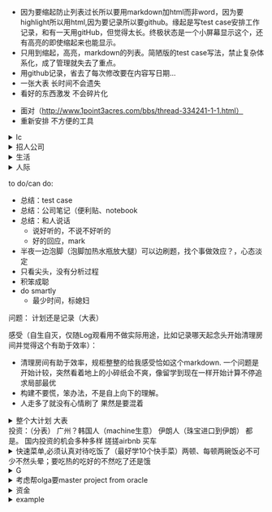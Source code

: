 * 因为要缩起防止列表过长所以要用markdown加html而非word，因为要highlight所以用html,因为要记录所以要github。缘起是写test case安排工作记录，和有一天用gitHub，但觉得太长。终极状态是一个小屏幕显示这个，还有高亮的即使缩起来也能显示。
* 只用到缩起，高亮，markdown的列表。简陋版的test case写法，禁止复杂体系化，成了管理就失去了重点。
* 用github记录，省去了每次修改要在内容写日期...
* 一张大表 长时间不会遗失
* 看好的东西激发 不会碎片化

- 面对（http://www.1point3acres.com/bbs/thread-334241-1-1.html）
- 重新安排 不方便的工具

<details>
  <summary>lc</summary>

       实验：
          举例
          先全部想一遍，再集中实现
          一遍一遍，好懂的实现、checkNull、语法问题get put等
          有的用API，有的用意更纯碎（比如二分搜索）
          一鼓作气的focus
          (重要)用法！看那个帖子.现在api都清了，最重要的是用法。
          别忘了工具，Lintcode等
       杂：
          有实习不代表什么 也许什么都找不到
       (all leetcode good tags included)
       hash（两棵树）
          api
              注意进出的重复
          练习3
       linkedlist（后门）
          api
          练习3
       array（红绿灯）
          api
          练习3
       →tree（路）  
          api
          练习3
          xin 笔记
       →recursion（芯片公司大楼）  
          api
          练习3
       binary search（草地）
          api
              大api是模板。主旨是缩小范围、或者丢弃不要的。二者总结合一，但现在以前者为主，不然游移不定。混沌缩小或者去除。
              找出【标准】，能定夺的那一步（即决定end=mid/start=mid的那一步）。最基本的有序数列自带标准。（由旋转数组那一题导出，那题标准是“一个有序片段”）。一般都直觉解决，这一点在找不到线索的时候用。
          附加信息（非api）：
              复杂度lgN一定是它。
              四重境界
          todo:
              高级境界
          练习3
       DP（红石头）
          api
          练习3
       →DFS（10栋大门）
          api
          杂：
              - 前中后序，简单记忆分别是copy, sorted, delete.理解是删文件和复制文件，转化为一维；本质是dependency
          练习3
       →BFS（10栋大门）
          api
          练习3
       Stack（楼梯）
          api
          练习3
       Graph（茶水间）
          api
          练习3
       回溯（工位）
          api
          练习3
       Union find（工会）
          api
          练习3
       Trie（名牌）
          api
          练习3
       
       - 记忆，内部消化
       
       more...按公司，按记忆  
       材料 班 书 http://www.1point3acres.com/bbs/forum-84-1.html
       难度：早晚、运气
       刷题的好日子不多 要早日实现目标 刷进谷歌等等（Link小黄人的IT工也要干不长了 link面试准备上心点吧。。。(都知道这种面试不好了 落后国内十年的面试 美国这个行业还不成熟 所以能赚钱在不成熟期) 爆发就在一个机会 就在一时  靠这个资本发财）


</details>

<details>
  <summary>招人公司</summary>
  
  100个面试 http://www.1point3acres.com/bbs/home.php?mod=space&uid=101110&do=thread&view=me&type=thread&order=dateline&from=space&page=5

    1. 几率大：
        1.1 狂招人（因为我有这个大实习，面试可以拿个遍，所以大量招人不是重点，重点是会简单（或者甚至找到大量面过这个人的帖子））
            gg cloud（http://www.1point3acres.com/bbs/thread-435435-1-1.html 以及search） 大量招 还有好心人漏题（http://www.1point3acres.com/bbs/thread-437291-1-1.html）   mock
            facebook(一个同校竞争就保证有面试。一锤子买卖，必进)
            oracle cloud
            uber rider? freight?
            upgrade急速扩张（http://www.1point3acres.com/bbs/thread-433880-1-1.html）
            oracle还是在大量招人，不要忽略了,之前也说他家今年大量招（http://www.1point3acres.com/bbs/thread-172476-1-1.html 很多人面试的）
            Dropbox（公司在扩建，机会多多）（http://www.1point3acres.com/bbs/thread-434712-1-1.html）
        1.2 面试简单
            ibm(学姐，分组面会更容易。招人最细是小组消息，这种有熟人其实最容易，如同appfolio.排个序)
            amazon?
            yahoo?
            blackrock“bar 不高”(http://www.1point3acres.com/bbs/forum.php?mod=viewthread&tid=435102#lastpost)
            亚马逊（开了！地里突然出来很多帖子）
    2. 大公司
    3. 小公司
    4. 价值排序
          GG
          大公司
          Hot startup
          小公司
    面试不难，跟其他人一样。难的是是拿面试。。。
    到底什么时候好 都是看公司 但是总体越早越好

 </details>



<details>
  <summary>生活</summary>

    1. 腿
        - 今日发现塔扇刺骨。原因回顾：现在腿差一些就没知觉，膝盖脚踝疼，但刚开始实习没有，甚至还能吹风扇只是感觉全身有些冷所以买了被子。
        timeline：
        腿在公司冷（一般），在家里不太冷？不记得了
        塔扇
        近来买的各种保暖
        在sf街上家里反而感受不到（离开前的那两天？）。睡下只是感觉普通的冷。但热水袋后，今天开始血液不通、对腿有点没感觉.膝盖冰得受不了，上楼梯腿酸
        
        - 日记
            - 今日夹水瓶、水袋，很容易入睡，但醒来腿麻了
            - 生姜，电热毯
        
        这样看来，原因是塔扇。塔扇买是因为那个电扇吵。买电扇是因为晚上热。这个床垫吸热。所以要睡地板，塔扇不吹，至少要摇头。
        今天凌晨冻醒，裹紧被子，感觉好多了，感觉就是在学校睡觉的感觉，跟酸麻一点关系都没有，膝盖脚踝特变严重是因为没有脂肪冻的厉害。原因在于保暖根本不在运动。腿要比身体冷10度。用生姜吧
        前天不垫只盖不行 又垫又盖舒服了 今天白天出去吹了 膝盖脚腕又不行。保养，适当保养（不过热）
        
   
        
        
            - 加热（高于体温，毯子、保暖不够）
                - 家里
                    - 电热毯
                -【带热水袋出门】（出门热水很少，但充电哪都有。留在家用处不大）
                
                    
        - 观察：
            - 泡脚加烫大腿，即使不疼大脑也满身汗。身体虚是根本原因？
    2. 吃
        - 要吃好的，认真对待这件事
            - 快手菜
                - 西红柿炒鸡蛋都不能做，要买锅
    3. 睡好
    4. 房间整理，心里舒服效率也高
        - lables for achive. 学习、电子、生活...achive和有可能用会需要权衡，但一切工程复杂后都难以管控的
        - edc（像背包管理）:桌面、地板spare space管理：最常用最基本的的放。
    5. 杂
        - 生活需要勇气
        - 志同道合的 想要丰富自由学生生活 康奈尔 uci 哥大 好玩的课 大城市丰富生活 http://www.1point3acres.com/bbs/thread-436933-1-1.html
        - 不是这 https://www.bilibili.com/video/av18959596/ 【】 格物 找到自己喜欢的
        - 好玩的生活 不是战士 韩国搞笑女
        - 聊好的 藏9分
        - 搓搓 一点资本 玩出花 买车泡妞摄影旅游 好似丝毫不羡慕我在国外.【】全新的生活 巨大的力量.匪气、大处着眼、傍大款的欣喜、虽在深圳没有丰富的生活、
        - 今早头又开始麻起来 是找工作的压力 还是人际的烦恼？

 </details>
 
 <details>
  <summary> 人际 </summary>
  
    - 杂
        - 不成问题的问题 花生米当钱 久不接触人 就不会
        - 喜欢善良的人 一上来就感觉是自己人 爸爸 初中回去办卡的 高息 越南人 房东 greg，喜欢幽默随便的人。自己人少。他们都不是 感觉冷冰冰 无法理解。善良 便行动慢 便思前想后
        - 好人很多 版主
        - 梁欢 不说话。美国社会不鼓励颓 主要是正能量
        - 分类是 小圈子 和 美国人际
        - 犬儒不酷 （恶毒梁欢秀第二季》20171130 潘粤明称娱乐圈不把明星当人）

    xin的问问题，暑假以来长久的放松一下就紧张压上来了，不知道他要做什么(之前还想怎么发神经撩的，结果发挥不出来。只能让人怕我了)：同济压力是，身边的人都比你聪明（像面对大混混、面对徐聪）甚至还都对你有敌意。上班感觉不到是因为关系松散、没什么学业紧迫的压力。而且不喜欢就不接触。即使也是都不理我。房东也是哄着即使没有打扫多好。没朋友。本来就是来了聪明人的世界。慢慢搞自己的，能成功的。不开心正常。但重要的是家人朋友
    - 杂思考
        - xin是frankey
        - 不欺负别人 专欺负你 问你
        - 怎么和人搞好关系 怎么惩治坏人
        - 吓是没用的 要直接捅
        - 仁慈和捅人 一码是一码
        - 心跳 让人拿捏。当时生病就因为这个。比不好的生活更有害
        - 被拿捏住了
        - 有时候要放松
        - 宣示主权 不让丢东西 敲门 门锁。不能靠道德 要靠能力。归根结底是能力
        - 对这些人要想 不然先顿一秒再说
        - checkout them. 本来烂人际就不在scope里面
        - 这是多样化 环境的一部分 无法改变
        - 有人直接骗你（越南人） 有人话里带刺
</details>
 
 
to do/can do:
- 总结：test case
- 总结：公司笔记（便利贴、notebook
- 总结：和人说话
    - 说好听的，不说不好听的
    - 好的回应，mark
- 半夜一边泡脚（泡脚加热水瓶放大腿）可以边刷题，找个事做效应？，心态淡定
- 只看尖头，没有分析过程
- 积笨成聪
- do smartly
    - 最少时间，标媳妇

 问题：
 计划还是记录（大表）
 
 感受（自生自灭，仅随Log观看用不做实际用途，比如记录哪天起念头开始清理房间并觉得这个有助于效率）：
 - 清理房间有助于效率，规柜整整的给我感受恰如这个markdown. 一个问题是开始计较，突然看着地上的小碎纸会不爽，像留学到现在一样开始计算不停追求局部最优
 - 构建不要慌，笨办法，不是自上向下的理解。
 - 人走多了就没有心情刷了 果然是要混着

<details>
<summary> 整个大计划 大表</summary>
  <p>
  1. 回国 ms, amazon, ...再好回来L1
  </p>
</details>
投资：（分表）
广州？韩国人（machine生意） 伊朗人（珠宝进口到伊朗） 都是。
国内投资的机会多种多样 搓搓airbnb 买车

<details>
  <summary> 快速菜单,必须认真对待吃饭了（最好学10个快手菜）两顿、每顿两碗饭必不可少不然头晕；要吃热的吃好的不然吃了还是饿</summary>
  
      - 小：
          - 泡面加蛋
          - 炒饭
          - 黑芝麻糊
          - 凉面热干面
          - 饭加肉酱
          - 蛋花
          - 蒸包子、饺子
          - 蒸煮饺子、蒸饺子
      - 大：
          - 粉蒸肉
          - 煲仔饭
          
      - 观察：
          - 甜、咸都不好吃，要辣、酸
</details>

<details>
  <summary> G </summary>

        1. 思考你要仔细，决定要坚决
</details>

<details>
  <summary> 考虑帮olga要master project from oracle </summary>
  
    - 好处：熟悉，别的难度都不会很小所以我们可以省时间；也许能进一步巩固return
    - 坏处：不能选别家了 失去snaplogic赚钱机会；无所谓 别人知道Mike名字；无所谓 别人知道我在oracle
    - 进程：明天先提
  
</details>

<details>
  <summary> 资金 </summary>
  
    - TA除了工资还有什么？（http://www.1point3acres.com/bbs/forum.php?mod=viewthread&tid=437318&page=1#pid4335640）
    - 知乎Live
    - TA RA
    - PARTtime 系里邮件很多资源。有甲骨文经验 一定能进
    - 校内打工
  
</details>

<details>
  <summary> example </summary>

        1. hi  
        2. ho<mark>sss</mark>  
        3. <mark> mi  </mark>  
        4. dsadas
        5. fsdfsd
</details>
